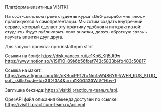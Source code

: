  Платформа-визитница VISITKI

 На софт-скиловом треке студенты курса «Веб-разработчик плюс» практикуются в самопрезентации. Мы хотим создать внутренний сервис, который сделает эту практику удобной и интерактивной: студенты будут публиковать свои визитки, давать обратную связь и изучать визитки друг друга.

Для запуска проекта:
npm install
npm start


Ссылки на бриф: 
https://disk.yandex.ru/i/c1Kp6_Kfj5Jt9w
https://www.notion.so/VISITKI-89b6b56fbef743c5833b6fb483c50817


Ссылка на макет:
https://www.figma.com/file/nKBudPP12bvNm15W486Y9R/WEB_RUS_STUD_soft_skills?node-id=36%3A4&t=rnZK0G5G5Wr9THbv-1

Заглушка бэкэнда:
https://visitki.practicum-team.ru/api.

OpenAPI файл описания бекенда доступен по ссылке:
https://visitki.practicum-team.ru/api.yml